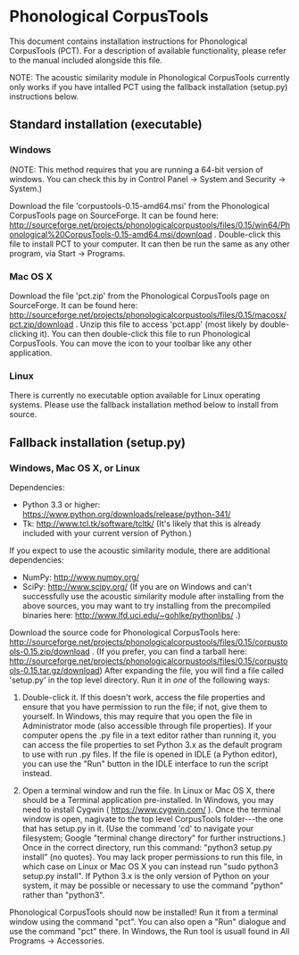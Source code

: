 Phonological CorpusTools
========================

This document contains installation instructions for Phonological CorpusTools (PCT). For a description of available functionality, please refer to the manual included alongside this file.

NOTE: The acoustic similarity module in Phonological CorpusTools currently only works if you have intalled PCT using the fallback installation (setup.py) instructions below.


## Standard installation (executable)

### Windows

(NOTE: This method requires that you are running a 64-bit version of windows. You can check this by in Control Panel -> System and Security -> System.)

Download the file 'corpustools-0.15-amd64.msi' from the Phonological CorpusTools page on SourceForge. It can be found here: http://sourceforge.net/projects/phonologicalcorpustools/files/0.15/win64/Phonological%20CorpusTools-0.15-amd64.msi/download . Double-click this file to install PCT to your computer. It can then be run the same as any other program, via Start -> Programs.

### Mac OS X

Download the file 'pct.zip' from the Phonological CorpusTools page on SourceForge. It can be found here: http://sourceforge.net/projects/phonologicalcorpustools/files/0.15/macosx/pct.zip/download . Unzip this file to access 'pct.app' (most likely by double-clicking it). You can then double-click this file to run Phonological CorpusTools. You can move the icon to your toolbar like any other application. 

### Linux

There is currently no executable option available for Linux operating systems. Please use the fallback installation method below to install from source.


## Fallback installation (setup.py)

### Windows, Mac OS X, or Linux

Dependencies:
- Python 3.3 or higher: https://www.python.org/downloads/release/python-341/
- Tk: http://www.tcl.tk/software/tcltk/ (It's likely that this is already included with your current version of Python.)

If you expect to use the acoustic similarity module, there are additional dependencies:
- NumPy: http://www.numpy.org/
- SciPy: http://www.scipy.org/
(If you are on Windows and can't successfully use the acoustic similarity module after installing from the above sources, you may want to try installing from the precompiled binaries here: http://www.lfd.uci.edu/~gohlke/pythonlibs/ .)

Download the source code for Phonological CorpusTools here: http://sourceforge.net/projects/phonologicalcorpustools/files/0.15/corpustools-0.15.zip/download . (If you prefer, you can find a tarball here: http://sourceforge.net/projects/phonologicalcorpustools/files/0.15/corpustools-0.15.tar.gz/download) After expanding the file, you will find a file called 'setup.py' in the top level directory. Run it in *one* of the following ways:

1. Double-click it. If this doesn't work, access the file properties and ensure that you have permission to run the file; if not, give them to yourself. In Windows, this may require that you open the file in Administrator mode (also accessible through file properties). If your computer opens the .py file in a text editor rather than running it, you can access the file properties to set Python 3.x as the default program to use with run .py files. If the file is opened in IDLE (a Python editor), you can use the "Run" button in the IDLE interface to run the script instead.

2. Open a terminal window and run the file. In Linux or Mac OS X, there should be a Terminal application pre-installed. In Windows, you may need to install Cygwin ( https://www.cygwin.com/ ). Once the terminal window is open, nagivate to the top level CorpusTools folder---the one that has setup.py in it. (Use the command 'cd' to navigate your filesystem; Google "terminal change directory" for further instructions.) Once in the correct directory, run this command: "python3 setup.py install" (no quotes). You may lack proper permissions to run this file, in which case on Linux or Mac OS X you can instead run "sudo python3 setup.py install". If Python 3.x is the only version of Python on your system, it may be possible or necessary to use the command "python" rather than "python3".

Phonological CorpusTools should now be installed! Run it from a terminal window using the command "pct". You can also open a "Run" dialogue and use the command "pct" there. In Windows, the Run tool is usuall found in All Programs -> Accessories.
